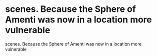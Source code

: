 # scenes. Because the Sphere of Amenti was now in a location more vulnerable

scenes. Because the Sphere of Amenti was now in a location more vulnerable
